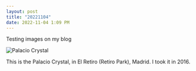 ```yaml
---
layout: post
title: "20221104"
date: 2022-11-04 1:09 PM
---
```


Testing images on my blog

<p><img style="display:block;margin-left:auto;margin-right:auto;" src="{{ site.baseurl }}/short_thoughts/images/PalacioCrystal.jpg" alt="Palacio Crystal" border="0" /></p>

This is the Palacio Crystal, in El Retiro (Retiro Park), Madrid. I took it in 2016.